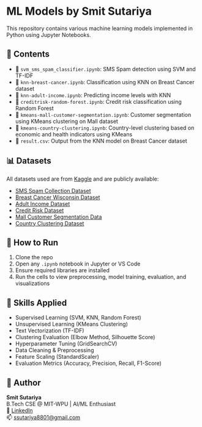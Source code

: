 # ML Models by Smit Sutariya

This repository contains various machine learning models implemented in Python using Jupyter Notebooks.

## 📂 Contents

- 📒 `svm_sms_spam_classifier.ipynb`: SMS Spam detection using SVM and TF-IDF
- 📒 `knn-breast-cancer.ipynb`: Classification using KNN on Breast Cancer dataset
- 📒 `knn-adult-income.ipynb`: Predicting income levels with KNN
- 📒 `creditrisk-random-forest.ipynb`: Credit risk classification using Random Forest
- 📒 `kmeans-mall-customer-segmentation.ipynb`: Customer segmentation using KMeans clustering on Mall dataset
- 📒 `kmeans-country-clustering.ipynb`: Country-level clustering based on economic and health indicators using KMeans
- 📄 `result.csv`: Output from the KNN model on Breast Cancer dataset

## 📊 Datasets

All datasets used are from [Kaggle](https://www.kaggle.com) and are publicly available:
- [SMS Spam Collection Dataset](https://www.kaggle.com/uciml/sms-spam-collection-dataset)
- [Breast Cancer Wisconsin Dataset](https://www.kaggle.com/uciml/breast-cancer-wisconsin-data)
- [Adult Income Dataset](https://www.kaggle.com/uciml/adult-census-income)
- [Credit Risk Dataset](https://www.kaggle.com/datasets/zaurbegiev/my-dataset)
- [Mall Customer Segmentation Data](https://www.kaggle.com/vjchoudhary7/customer-segmentation-tutorial-in-python)
- [Country Clustering Dataset](https://www.kaggle.com/datasets/rohan0301/unsupervised-learning-on-country-data)

## 🚀 How to Run

1. Clone the repo  
2. Open any `.ipynb` notebook in Jupyter or VS Code  
3. Ensure required libraries are installed  
4. Run the cells to view preprocessing, model training, evaluation, and visualizations  

## 🧠 Skills Applied

- Supervised Learning (SVM, KNN, Random Forest)
- Unsupervised Learning (KMeans Clustering)
- Text Vectorization (TF-IDF)
- Clustering Evaluation (Elbow Method, Silhouette Score)
- Hyperparameter Tuning (GridSearchCV)
- Data Cleaning & Preprocessing
- Feature Scaling (StandardScaler)
- Evaluation Metrics (Accuracy, Precision, Recall, F1-Score)

## 👤 Author

**Smit Sutariya**  
B.Tech CSE @ MIT-WPU | AI/ML Enthusiast  
🔗 [LinkedIn](https://www.linkedin.com/in/smitsutariya)  
📫 ssutariya8801@gmail.com  
